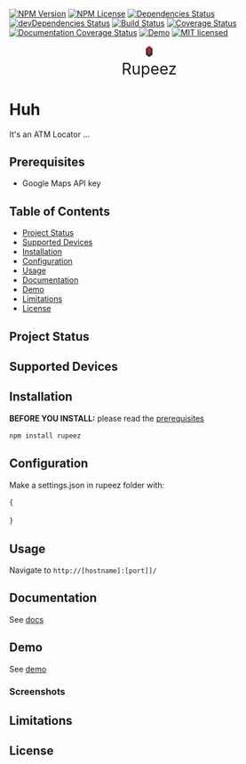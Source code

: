 [![NPM Version](https://img.shields.io/npm/v/@elslander-cedric/rupeez.svg)](https://www.npmjs.com/package/@elslander-cedric/rupeez)
[![NPM License](https://img.shields.io/npm/l/@elslander-cedric/rupeez.svg)](https://www.npmjs.com/package/@elslander-cedric/rupeez)
[![Dependencies Status](https://david-dm.org/elslander-cedric/rupeez/status.svg)](https://david-dm.org/elslander-cedric/rupeez)
[![devDependencies Status](https://david-dm.org/elslander-cedric/rupeez/dev-status.svg)](https://david-dm.org/elslander-cedric/rupeez?type=dev)
[![Build Status](https://travis-ci.org/elslander-cedric/rupeez.svg?branch=master)](https://travis-ci.org/elslander-cedric/rupeez)
[![Coverage Status](https://coveralls.io/repos/github/elslander-cedric/rupeez/badge.svg)](https://coveralls.io/github/elslander-cedric/rupeez)
[![Documentation Coverage Status](https://elslander-cedric.github.io/rupeez/images/coverage-badge.svg)](https://elslander-cedric.github.io/rupeez/coverage)
[![Demo](https://img.shields.io/badge/demo-link-blue.svg)](https://rupeez.herokuapp.com/locator)
[![MIT licensed](https://img.shields.io/badge/license-MIT-blue.svg)](./LICENSE)

<p align='center'>
    <img src='https://github.com/elslander-cedric/rupeez/blob/master/src/assets/rupee.gif?raw=true' width='3%'>
    <br>
    <label style='font-size: 2em'>Rupeez</label>
</p>

# Huh

It's an ATM Locator ...

## Prerequisites

* Google Maps API key

## Table of Contents

* [Project Status](#project-status)
* [Supported Devices](#supported-devices)
* [Installation](#installation)
* [Configuration](#configuration)
* [Usage](#usage)
* [Documentation](#documentation)
* [Demo](#demo)
* [Limitations](#limitations)
* [License](#license)

## Project Status


## Supported Devices


## Installation

**BEFORE YOU INSTALL:** please read the [prerequisites](#prerequisites)
```bash
npm install rupeez
```

## Configuration

Make a settings.json in rupeez folder with:

```javascript
{

}
```

## Usage

Navigate to `http://[hostname]:[port]]/`

## Documentation

See [docs](https://elslander-cedric.github.io/rupeez/)

## Demo

See [demo](https://rupeez.herokuapp.com/locator)

### Screenshots

## Limitations

## License
